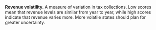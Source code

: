 **Revenue volatility.** A measure of variation in tax collections. Low scores mean that revenue levels are similar from year to year, while high scores indicate that revenue varies more. More volatile states should plan for greater uncertainty. 